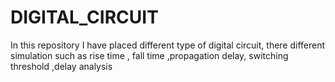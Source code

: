 # DIGITAL_CIRCUIT
In this repository I have placed different type of digital circuit, there different simulation such as rise time , fall time ,propagation delay, switching threshold ,delay analysis
